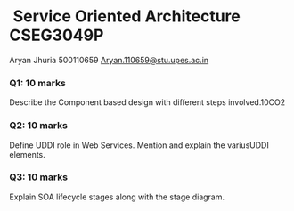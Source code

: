
#  Service Oriented Architecture	CSEG3049P

Aryan Jhuria	500110659	Aryan.110659@stu.upes.ac.in



### Q1: 10 marks
Describe the Component based design with different steps involved.10CO2

### Q2: 10 marks
Define UDDI role in Web Services. Mention and explain the variusUDDI elements.

### Q3: 10 marks
Explain SOA lifecycle stages along with the stage diagram.
